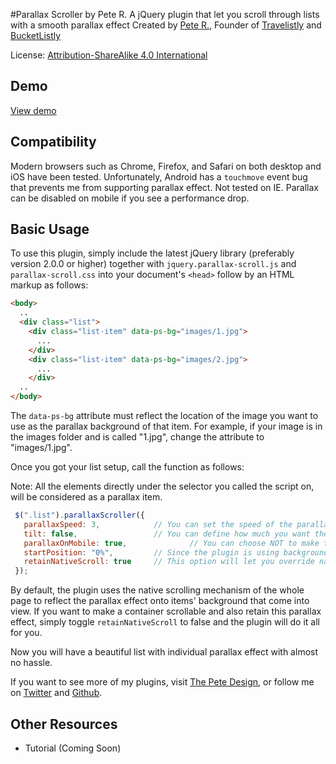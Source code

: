 #Parallax Scroller by Pete R.
A jQuery plugin that let you scroll through lists with a smooth parallax effect
Created by [Pete R.](http://www.thepetedesign.com), Founder of [Travelistly](http://www.travelistly.com) and [BucketListly](http://www.bucketlistly.com)

License: [Attribution-ShareAlike 4.0 International](http://creativecommons.org/licenses/by-sa/4.0/deed.en_US)



## Demo
[View demo](http://peachananr.github.io/parallax-scroller/demo/index.html)

## Compatibility
Modern browsers such as Chrome, Firefox, and Safari on both desktop and iOS have been tested. Unfortunately, Android has a `touchmove` event bug that prevents me from supporting parallax effect. Not tested on IE. Parallax can be disabled on mobile if you see a performance drop.

## Basic Usage
To use this plugin, simply include the latest jQuery library (preferably version 2.0.0 or higher) together with `jquery.parallax-scroll.js` and `parallax-scroll.css` into your document's `<head>` follow by an HTML markup as follows:

````html
<body>
  ..
  <div class="list">
    <div class="list-item" data-ps-bg="images/1.jpg">
      ...
    </div>
    <div class="list-item" data-ps-bg="images/2.jpg">
      ...
    </div>
  ..
</body>

````

The `data-ps-bg` attribute must reflect the location of the image you want to use as the parallax background of that item. For example, if your image is in the images folder and is called "1.jpg", change the attribute to "images/1.jpg".

Once you got your list setup, call the function as follows:

Note: All the elements directly under the selector you called the script on, will be considered as a parallax item.

````javascript
 $(".list").parallaxScroller({
   parallaxSpeed: 3,            // You can set the speed of the parallax when scroll. Values can goes from 1 - 10. The default value is 3
   tilt: false,                 // You can define how much you want the list to tilt. Values can be negative (tilt to the left) or positive (tilt to the right). For example: -1, -2, -3 or 1, 2, 3. The default value is false.
   parallaxOnMobile: true,              // You can choose NOT to make the list parallax on mobile by toggling this to false. The default value is true
   startPosition: "0%",         // Since the plugin is using background CSS style, you can define the initial point of the background so that it is centered the way you like. This option on excepts percentage. The default value is "0%"
   retainNativeScroll: true     // This option will let you override native scroll, and add the effect onto a scrollable container instead of the whole page. Simply toggle this to false, and div container "list" will be scrollable. The default value is true.
 });
````

By default, the plugin uses the native scrolling mechanism of the whole page to reflect the parallax effect onto items' background that come into view. If you want to make a container scrollable and also retain this parallax effect, simply toggle `retainNativeScroll` to false and the plugin will do it all for you.

Now you will have a beautiful list with individual parallax effect with almost no hassle.

If you want to see more of my plugins, visit [The Pete Design](http://www.thepetedesign.com/#plugins), or follow me on [Twitter](http://www.twitter.com/peachananr) and [Github](http://www.github.com/peachananr).

## Other Resources
- Tutorial (Coming Soon)
